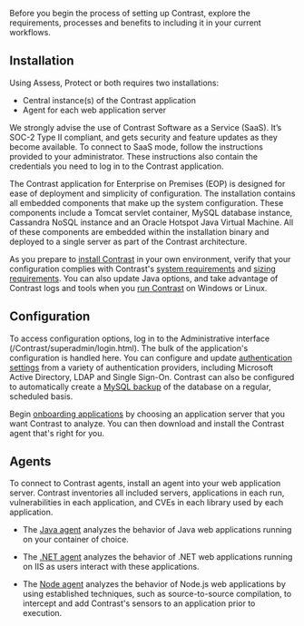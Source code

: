 <!--
title: "Quick Start Guide"
description: "Overview of installing Contrast"
tags: "quick start guide EOP overview Contrast agents installation setup"
-->

Before you begin the process of setting up Contrast, explore the requirements, processes and benefits to including it in your current workflows. 

## Installation

Using Assess, Protect or both requires two installations:
* Central instance(s) of the Contrast application
* Agent for each web application server

We strongly advise the use of Contrast Software as a Service (SaaS). It’s SOC-2 Type II compliant, and gets security and feature updates as they become available. To connect to SaaS mode, follow the instructions provided to your administrator. These instructions also contain the credentials you need to log in to the Contrast application. 

The Contrast application for Enterprise on Premises (EOP) is designed for ease of deployment and simplicity of configuration. The installation contains all embedded components that make up the system configuration. These components include a Tomcat servlet container, MySQL database instance, Cassandra NoSQL instance and an Oracle Hotspot Java Virtual Machine. All of these components are embedded within the installation binary and deployed to a single server as part of the Contrast architecture.

As you prepare to [install Contrast](installation-setupinstall.html) in your own environment, verify that your configuration complies with Contrast's [system requirements](installation-setup.html#contrast-reqs) and [sizing requirements](installation-setup.html#size). You can also update Java options, and take advantage of Contrast logs and tools when you [run Contrast](installation-setup.html#run) on Windows or Linux. 

## Configuration  

To access configuration options, log in to the Administrative interface (/Contrast/superadmin/login.html). The bulk of the application's configuration is handled here. You can configure and update [authentication settings](installation-setupauth.html) from a variety of authentication providers, including Microsoft Active Directory, LDAP and Single Sign-On. Contrast can also be configured to automatically create a [MySQL backup](installation-setup.html#setup-mysql) of the database on a regular, scheduled basis. 

Begin [onboarding applications](installation-setup.html#onboard) by choosing an application server that you want Contrast to analyze. You can then download and install the Contrast agent that's right for you. 

## Agents 

To connect to Contrast agents, install an agent into your web application server. Contrast inventories all included servers, applications in each run, vulnerabilities in each application, and CVEs in each library used by each application.

* The [Java agent](installation-java.html#java-overview) analyzes the behavior of Java web applications running on your container of choice. 

* The [.NET agent](installation-netinstall.html) analyzes the behavior of .NET web applications running on IIS as users interact with these applications.

* The [Node agent](installation-node.html#node-overview) analyzes the behavior of Node.js web applications by using established techniques, such as source-to-source compilation, to intercept and add Contrast's sensors to an application prior to execution. 
